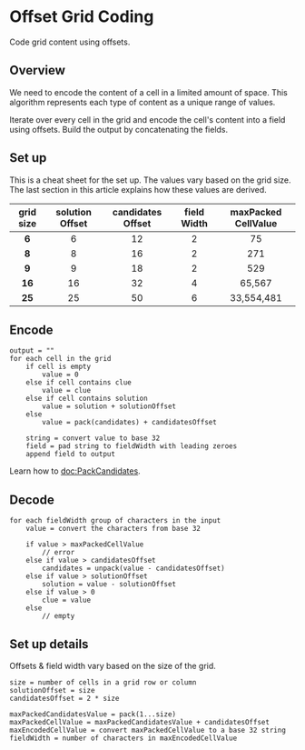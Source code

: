 # Offset Grid Coding

Code grid content using offsets.

## Overview

We need to encode the content of a cell in a limited amount of space.
This algorithm represents each type of content as a unique range of values.

Iterate over every cell in the grid and encode the cell's content into a field using offsets. Build the output by concatenating the fields.

## Set up

This is a cheat sheet for the set up. The values vary based on the grid size. The last section in this article explains how these values are derived.

grid size | solution&#x200B;Offset | candidates&#x200B;Offset | field&#x200B;Width | maxPacked&#x200B;CellValue
:-------: | :------------: | :--------------: | :--------: | :----------------:
**6**     |        6       |        12        |      2     |      75
**8**     |        8       |        16        |      2     |      271
**9**     |        9       |        18        |      2     |      529
**16**    |        16      |        32        |      4     |      65,567
**25**    |        25      |        50        |      6     |      33,554,481

## Encode

```
output = ""
for each cell in the grid
    if cell is empty
        value = 0
    else if cell contains clue
        value = clue
    else if cell contains solution
        value = solution + solutionOffset
    else 
        value = pack(candidates) + candidatesOffset

    string = convert value to base 32
    field = pad string to fieldWidth with leading zeroes
    append field to output
```

Learn how to <doc:PackCandidates>.

## Decode

```
for each fieldWidth group of characters in the input
    value = convert the characters from base 32

    if value > maxPackedCellValue
        // error
    else if value > candidatesOffset
        candidates = unpack(value - candidatesOffset)
    else if value > solutionOffset
        solution = value - solutionOffset
    else if value > 0
        clue = value
    else
        // empty
```

## Set up details

Offsets & field width vary based on the size of the grid.

```
size = number of cells in a grid row or column
solutionOffset = size
candidatesOffset = 2 * size

maxPackedCandidatesValue = pack(1...size)
maxPackedCellValue = maxPackedCandidatesValue + candidatesOffset
maxEncodedCellValue = convert maxPackedCellValue to a base 32 string
fieldWidth = number of characters in maxEncodedCellValue
```
